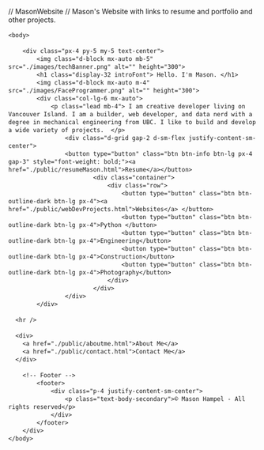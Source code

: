// MasonWebsite
// Mason's Website with links to resume and portfolio and other projects.

<!DOCTYPE html>
<html lang="en">
<head>
    <meta charset="UTF-8">
    <meta name="viewport" content="width=device-width, initial-scale=1.0">
    <title>Mason Resume</title>
    <link href="https://cdn.jsdelivr.net/npm/bootstrap@5.3.3/dist/css/bootstrap.min.css" rel="stylesheet" integrity="sha384-QWTKZyjpPEjISv5WaRU9OFeRpok6YctnYmDr5pNlyT2bRjXh0JMhjY6hW+ALEwIH" crossorigin="anonymous">
    <link href="./css/styles.css" rel="stylesheet">

</head>

    <body>

        <div class="px-4 py-5 my-5 text-center">
            <img class="d-block mx-auto mb-5" src="./images/techBanner.png" alt="" height="300">
            <h1 class="display-32 introFont"> Hello. I'm Mason. </h1>
            <img class="d-block mx-auto m-4" src="./images/FaceProgrammer.png" alt="" height="300">
            <div class="col-lg-6 mx-auto">
                <p class="lead mb-4"> I am creative developer living on Vancouver Island. I am a builder, web developer, and data nerd with a degree in mechanical engineering from UBC. I like to build and develop a wide variety of projects.  </p>
                    <div class="d-grid gap-2 d-sm-flex justify-content-sm-center">
                    <button type="button" class="btn btn-info btn-lg px-4 gap-3" style="font-weight: bold;"><a href="./public/resumeMason.html">Resume</a></button>
                            <div class="container">
                                <div class="row">
                                    <button type="button" class="btn btn-outline-dark btn-lg px-4"><a href="./public/webDevProjects.html">Websites</a> </button>
                                    <button type="button" class="btn btn-outline-dark btn-lg px-4">Python </button>
                                    <button type="button" class="btn btn-outline-dark btn-lg px-4">Engineering</button>
                                    <button type="button" class="btn btn-outline-dark btn-lg px-4">Construction</button>
                                    <button type="button" class="btn btn-outline-dark btn-lg px-4">Photography</button>
                                </div>
                            </div>
                    </div>
            </div>

      <hr />

      <div>
        <a href="./public/aboutme.html">About Me</a>
        <a href="./public/contact.html">Contact Me</a>
      </div>
        
        <!-- Footer -->
            <footer>
                <div class="p-4 justify-content-sm-center">
                    <p class="text-body-secondary">© Mason Hampel - All rights reserved</p>
                </div>
            </footer>
        </div>
    </body>

</html>
